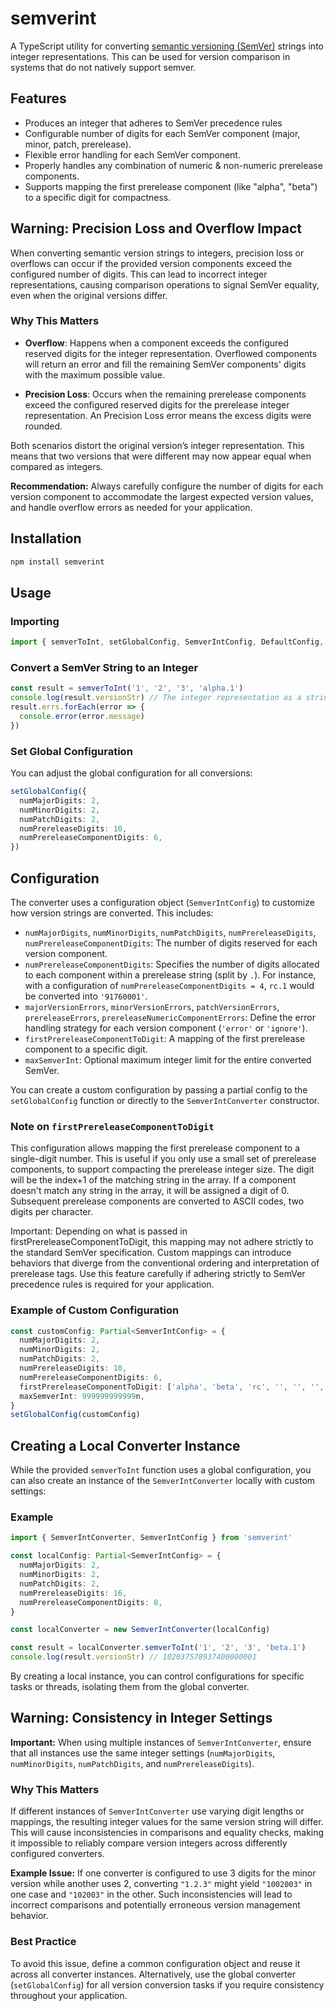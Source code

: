 # semverint

A TypeScript utility for converting [semantic versioning (SemVer)](https://semver.org) strings into integer representations. This
can be used for version comparison in systems that do not natively support semver.

## Features

- Produces an integer that adheres to SemVer precedence rules
- Configurable number of digits for each SemVer component (major, minor, patch, prerelease).
- Flexible error handling for each SemVer component.
- Properly handles any combination of numeric & non-numeric prerelease components.
- Supports mapping the first prerelease component (like "alpha", "beta") to a specific digit for compactness.

## Warning: Precision Loss and Overflow Impact

When converting semantic version strings to integers, precision loss or overflows can occur if the provided version components
exceed the configured number of digits. This can lead to incorrect integer representations, causing comparison operations to
signal SemVer equality, even when the original versions differ.

### Why This Matters

- **Overflow**: Happens when a component exceeds the configured reserved digits for the integer representation. Overflowed
  components will return an error and fill the remaining SemVer components' digits with the maximum possible value.

- **Precision Loss**: Occurs when the remaining prerelease components exceed the configured reserved digits for the prerelease
  integer representation. An Precision Loss error means the excess digits were rounded.

Both scenarios distort the original version’s integer representation. This means that two versions that were different may now
appear equal when compared as integers.

**Recommendation:** Always carefully configure the number of digits for each version component to accommodate the largest expected
version values, and handle overflow errors as needed for your application.

## Installation

```bash
npm install semverint
```

## Usage

### Importing

```typescript
import { semverToInt, setGlobalConfig, SemverIntConfig, DefaultConfig, SemverIntConverter, SemverIntError } from 'semverint'
```

### Convert a SemVer String to an Integer

```typescript
const result = semverToInt('1', '2', '3', 'alpha.1')
console.log(result.versionStr) // The integer representation as a string
result.errs.forEach(error => {
  console.error(error.message)
})
```

### Set Global Configuration

You can adjust the global configuration for all conversions:

```typescript
setGlobalConfig({
  numMajorDigits: 2,
  numMinorDigits: 2,
  numPatchDigits: 2,
  numPrereleaseDigits: 10,
  numPrereleaseComponentDigits: 6,
})
```

## Configuration

The converter uses a configuration object (`SemverIntConfig`) to customize how version strings are converted. This includes:

- `numMajorDigits`, `numMinorDigits`, `numPatchDigits`, `numPrereleaseDigits`, `numPrereleaseComponentDigits`: The number of
  digits reserved for each version component.
- `numPrereleaseComponentDigits`: Specifies the number of digits allocated to each component within a prerelease string (split by
  `.`). For instance, with a configuration of `numPrereleaseComponentDigits = 4`, `rc.1` would be converted into `'91760001'`.
- `majorVersionErrors`, `minorVersionErrors`, `patchVersionErrors`, `prereleaseErrors`, `prereleaseNumericComponentErrors`: Define
  the error handling strategy for each version component (`'error'` or `'ignore'`).
- `firstPrereleaseComponentToDigit`: A mapping of the first prerelease component to a specific digit.
- `maxSemverInt`: Optional maximum integer limit for the entire converted SemVer.

You can create a custom configuration by passing a partial config to the `setGlobalConfig` function or directly to the
`SemverIntConverter` constructor.

### Note on `firstPrereleaseComponentToDigit`

This configuration allows mapping the first prerelease component to a single-digit number. This is useful if you only use a small
set of prerelease components, to support compacting the prerelease integer size. The digit will be the index+1 of the matching
string in the array. If a component doesn't match any string in the array, it will be assigned a digit of 0. Subsequent prerelease
components are converted to ASCII codes, two digits per character.

Important: Depending on what is passed in firstPrereleaseComponentToDigit, this mapping may not adhere strictly to the standard
SemVer specification. Custom mappings can introduce behaviors that diverge from the conventional ordering and interpretation of
prerelease tags. Use this feature carefully if adhering strictly to SemVer precedence rules is required for your application.

### Example of Custom Configuration

```typescript
const customConfig: Partial<SemverIntConfig> = {
  numMajorDigits: 2,
  numMinorDigits: 2,
  numPatchDigits: 2,
  numPrereleaseDigits: 10,
  numPrereleaseComponentDigits: 6,
  firstPrereleaseComponentToDigit: ['alpha', 'beta', 'rc', '', '', '', '', '', ''],
  maxSemverInt: 999999999999n,
}
setGlobalConfig(customConfig)
```

## Creating a Local Converter Instance

While the provided `semverToInt` function uses a global configuration, you can also create an instance of the `SemverIntConverter`
locally with custom settings:

### Example

```typescript
import { SemverIntConverter, SemverIntConfig } from 'semverint'

const localConfig: Partial<SemverIntConfig> = {
  numMajorDigits: 2,
  numMinorDigits: 2,
  numPatchDigits: 2,
  numPrereleaseDigits: 16,
  numPrereleaseComponentDigits: 8,
}

const localConverter = new SemverIntConverter(localConfig)

const result = localConverter.semverToInt('1', '2', '3', 'beta.1')
console.log(result.versionStr) // 102037578937400000001
```

By creating a local instance, you can control configurations for specific tasks or threads, isolating them from the global
converter.

## Warning: Consistency in Integer Settings

**Important:** When using multiple instances of `SemverIntConverter`, ensure that all instances use the same integer settings
(`numMajorDigits`, `numMinorDigits`, `numPatchDigits`, and `numPrereleaseDigits`).

### Why This Matters

If different instances of `SemverIntConverter` use varying digit lengths or mappings, the resulting integer values for the same
version string will differ. This will cause inconsistencies in comparisons and equality checks, making it impossible to reliably
compare version integers across differently configured converters.

**Example Issue:** If one converter is configured to use 3 digits for the minor version while another uses 2, converting `"1.2.3"`
might yield `"1002003"` in one case and `"102003"` in the other. Such inconsistencies will lead to incorrect comparisons and
potentially erroneous version management behavior.

### Best Practice

To avoid this issue, define a common configuration object and reuse it across all converter instances. Alternatively, use the
global converter (`setGlobalConfig`) for all version conversion tasks if you require consistency throughout your application.
